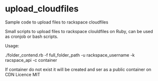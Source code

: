 upload_cloudfiles
=================

Sample code to upload files to rackspace cloudfiles

Small scripts to upload files to rackspace clouldfiles on Ruby, can be used as cronjob or bash scripts.

Usage:

./folder_contend.rb -f full_folder_path -u rackspace_username -k racspace_api -c container

If container do not exist it will be created and ser as a public container on CDN
Licence MIT


